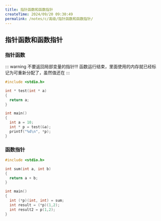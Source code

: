 ```yaml
---
title: 指针函数和函数指针
createTime: 2024/09/20 09:30:49
permalink: /notes/c/高级/指针函数和函数指针/
---
```


## 指针函数和函数指针

### 指针函数

::: warning
不要返回局部变量的指针!!!
函数运行结束，里面使用的内存就已经标记为可重新分配了，虽然值还在
:::

```c
#include <stdio.h>

int * test(int * a)
{
  return a;
}

int main()
{
  int a = 10;
  int * p = test(&a);
  printf("%d\n", *p);
}
```

### 函数指针

```c
#include <stdio.h>

int sum(int a, int b)
{
  return a + b;
}

int main()
{
  int (*p)(int, int) = sum;
  int result = (*p)(1,2);
  int result2 = p(1,2);
}
```
